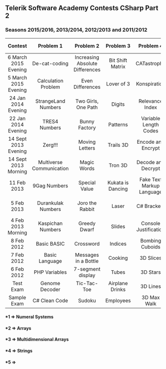 ## Telerik Software Academy Contests CSharp Part 2
### Seasons 2015/2016, 2013/2014, 2012/2013 and 2011/2012

|        Contest       |         Problem 1        |            Problem 2            |     Problem 3     |         Problem 4         |        Problem 5       |
|:--------------------:|:------------------------:|:-------------------------------:|:-----------------:|:-------------------------:|:----------------------:|
| 6 March 2015 Evening |       De-cat-coding      | Increasing Absolute Differences |  Bit Shift Matrix |        CATastrophe        |      Singing Cats      |
| 5 March 2015 Evening |    Calculation Problem   |         Even Differences        |     Lover of 3    |        Konspiration       |        Bad Cat!        |
|  24 Jan 2014 Evening |    StrangeLand Numbers   |       Two Girls, One Path       |       Digits      |      Relevance Index      |        Doge Coin       |
|  22 Jan 2014 Evening |       TRES4 Numbers      |          Bunny Factory          |      Patterns     |   Variable Length Codes   |        Help Doge       |
| 14 Sept 2013 Evening |          Zerg!!!         |          Moving Letters         |     Trails 3D     |     Encode and Encrypt    |     They are Green     |
| 14 Sept 2013 Morning | Multiverse Communication |           Magic Words           |      Tron 3D      |     Decode and Decrypt    |  Featuring with Grisko |
|      11 Feb 2013     |       9Gag Numbers       |          Special Value          | Kukata is Dancing | Fake Text Markup Language |      Three in One      |
|      5 Feb 2013      |    Durankulak Numbers    |         Joro the Rabbit         |       Laser       |        C# Brackets        | Two Is Better Than One |
|  4 Feb 2013 Morning  |     Kaspichan Numbers    |           Greedy Dwarf          |       Slides      |   Console Justification   | One Task is Not Enough |
|      8 Feb 2012      |        Basic BASIC       |            Crossword            |      Indices      |      Bombing Cuboids      |      Academy Tasks     |
|      7 Feb 2012      |      Basic Language      |       Messages in a Bottle      |      Cooking      |         3D Slices         |     Secret Language    |
|      6 Feb 2012      |       PHP Variables      |        7-segment display        |       Tubes       |          3D Stars         |        Brackets        |
|       Test Exam      |      Genome Decoder      |           Tic-Tac-Toe           |  Airplane Drinks  |          3D Lines         |         Guitar         |
|      Sample Exam     |       C# Clean Code      |              Sudoku             |     Employees     |        3D Max Walk        |         Liquid         |

#### *1 => Numeral Systems

#### *2 => Arrays

#### *3 => Multidimensional Arrays

#### *4 => Strings

#### *5 => 
